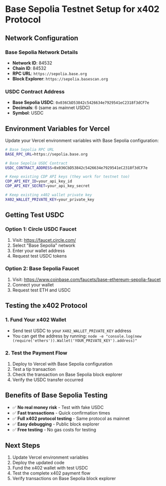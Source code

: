 # Base Sepolia Testnet Setup for x402 Protocol

## Network Configuration

### Base Sepolia Network Details
- **Network ID**: 84532
- **Chain ID**: 84532
- **RPC URL**: `https://sepolia.base.org`
- **Block Explorer**: `https://sepolia.basescan.org`

### USDC Contract Address
- **Base Sepolia USDC**: `0x036CbD53842c5426634e7929541eC2318f3dCF7e`
- **Decimals**: 6 (same as mainnet USDC)
- **Symbol**: USDC

## Environment Variables for Vercel

Update your Vercel environment variables with Base Sepolia configuration:

```bash
# Base Sepolia RPC URL
BASE_RPC_URL=https://sepolia.base.org

# Base Sepolia USDC Contract
USDC_CONTRACT_ADDRESS=0x036CbD53842c5426634e7929541eC2318f3dCF7e

# Keep existing CDP API keys (they work for testnet too)
CDP_API_KEY_ID=your_api_key_id
CDP_API_KEY_SECRET=your_api_key_secret

# Keep existing x402 wallet private key
X402_WALLET_PRIVATE_KEY=your_private_key
```

## Getting Test USDC

### Option 1: Circle USDC Faucet
1. Visit: https://faucet.circle.com/
2. Select "Base Sepolia" network
3. Enter your wallet address
4. Request test USDC tokens

### Option 2: Base Sepolia Faucet
1. Visit: https://www.coinbase.com/faucets/base-ethereum-sepolia-faucet
2. Connect your wallet
3. Request test ETH and USDC

## Testing the x402 Protocol

### 1. Fund Your x402 Wallet
- Send test USDC to your `X402_WALLET_PRIVATE_KEY` address
- You can get the address by running: `node -e "console.log(new (require('ethers')).Wallet('YOUR_PRIVATE_KEY').address)"`

### 2. Test the Payment Flow
1. Deploy to Vercel with Base Sepolia configuration
2. Test a tip transaction
3. Check the transaction on Base Sepolia block explorer
4. Verify the USDC transfer occurred

## Benefits of Base Sepolia Testing

- ✅ **No real money risk** - Test with fake USDC
- ✅ **Fast transactions** - Quick confirmation times
- ✅ **Full x402 protocol testing** - Same protocol as mainnet
- ✅ **Easy debugging** - Public block explorer
- ✅ **Free testing** - No gas costs for testing

## Next Steps

1. Update Vercel environment variables
2. Deploy the updated code
3. Fund the x402 wallet with test USDC
4. Test the complete x402 payment flow
5. Verify transactions on Base Sepolia block explorer
